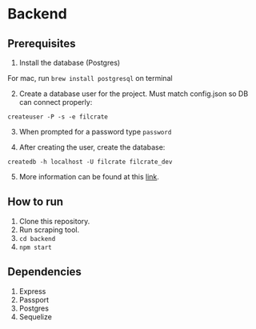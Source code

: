 # Backend

## Prerequisites
1. Install the database (Postgres)

For mac, run `brew install postgresql` on terminal

2. Create a database user for the project. Must match config.json so DB can connect properly:

`createuser -P -s -e filcrate`

3. When prompted for a password type `password`

4. After creating the user, create the database:

`createdb -h localhost -U filcrate filcrate_dev`

5. More information can be found at this [link](https//github.com/CUNYTechPrep/ctp2017/blob/master/guides/installing-postgresql.md/).

## How to run
1. Clone this repository.
2. Run scraping tool.
3. `cd backend`
4. `npm start`

## Dependencies
1. Express
2. Passport
3. Postgres
4. Sequelize